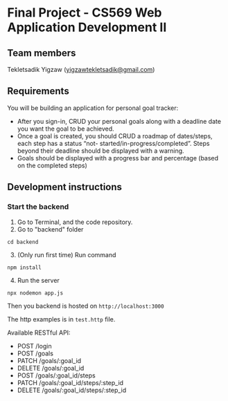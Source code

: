 # Final Project - CS569 Web Application Development II

## Team members

<!-- - Tekletsadik Yigzaw (tyigzaw@miu.edu) -->

Tekletsadik Yigzaw (yigzawtekletsadik@gmail.com)

## Requirements

You will be building an application for personal goal tracker:

- After you sign-in, CRUD your personal goals along with a deadline date you want the goal to be
  achieved.
- Once a goal is created, you should CRUD a roadmap of dates/steps, each step has a status “not-
  started/in-progress/completed”. Steps beyond their deadline should be displayed with a
  warning.
- Goals should be displayed with a progress bar and percentage (based on the completed steps)

## Development instructions

### Start the backend

1. Go to Terminal, and the code repository.
2. Go to "backend" folder

`cd backend`

3. (Only run first time) Run command

`npm install`

4. Run the server

`npx nodemon app.js`

Then you backend is hosted on `http://localhost:3000`

The http examples is in `test.http` file.

Available RESTful API:

- POST /login
- POST /goals
- PATCH /goals/:goal_id
- DELETE /goals/:goal_id
- POST /goals/:goal_id/steps
- PATCH /goals/:goal_id/steps/:step_id
- DELETE /goals/:goal_id/steps/:step_id
